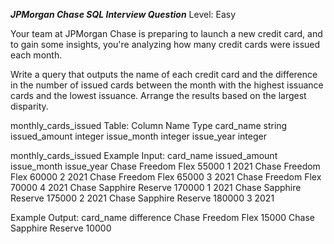 ***JPMorgan Chase SQL Interview Question***
Level: Easy

Your team at JPMorgan Chase is preparing to launch a new credit card, and to gain some insights, you're analyzing how many credit cards were issued each month.

Write a query that outputs the name of each credit card and the difference in the number of issued cards between the month with the highest issuance cards and the 
lowest issuance. Arrange the results based on the largest disparity.

monthly_cards_issued Table:
     Column Name	    Type
      card_name	      string
      issued_amount	  integer
      issue_month	    integer
      issue_year	    integer

monthly_cards_issued Example Input:
    card_name	               issued_amount	issue_month	   issue_year
Chase Freedom Flex	            55000	           1	           2021
Chase Freedom Flex	            60000	           2	           2021
Chase Freedom Flex	            65000	           3	           2021
Chase Freedom Flex	            70000	           4	           2021
Chase Sapphire Reserve	        170000	         1	           2021
Chase Sapphire Reserve	        175000	         2	           2021
Chase Sapphire Reserve	        180000	         3	           2021

Example Output:
    card_name	            difference
Chase Freedom Flex	       15000
Chase Sapphire Reserve	   10000
